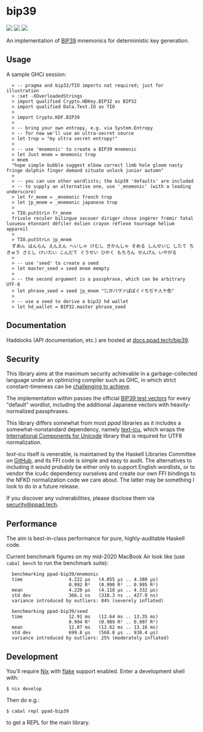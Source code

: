 # bip39

[![](https://img.shields.io/hackage/v/ppad-bip39?color=blue)](https://hackage.haskell.org/package/ppad-bip39)
![](https://img.shields.io/badge/license-MIT-brightgreen)
[![](https://img.shields.io/badge/haddock-bip39-lightblue)](https://docs.ppad.tech/bip39)

An implementation of [BIP39](https://github.com/bitcoin/bips/blob/master/bip-0032.mediawiki) mnemonics for deterministic key generation.

## Usage

A sample GHCi session:

```
  > -- pragma and bip32/TIO imports not required; just for illustration
  > :set -XOverloadedStrings
  > import qualified Crypto.HDKey.BIP32 as BIP32
  > import qualified Data.Text.IO as TIO
  >
  > import Crypto.KDF.BIP39
  >
  > -- bring your own entropy, e.g. via System.Entropy
  > -- for now we'll use an ultra-secret source
  > let trop = "my ultra secret entropy!"
  >
  > -- use 'mnemonic' to create a BIP39 mnemonic
  > let Just mnem = mnemonic trop
  > mnem
  "hope simple bubble suggest elbow correct limb hole gloom nasty fringe dolphin finger demand situate unlock junior autumn"
  >
  > -- you can use other wordlists; the bip39 'defaults' are included
  > -- to supply an alternative one, use '_mnemonic' (with a leading underscore)
  > let fr_mnem = _mnemonic french trop
  > let jp_mnem = _mnemonic japanese trop
  >
  > TIO.putStrLn fr_mnem
  frivole reculer bilingue secouer diriger chose ingérer frémir fatal luxueux étonnant défiler éolien crayon réflexe tournage hélium appareil
  >
  > TIO.putStrLn jp_mnem
  ずあん はんらん えんえん へいしゃ けむし きかんしゃ そめる しんせいじ したて ちきゅう さとし けいたい こんだて ぐうせい ひかく もちろん せんげん いやがる
  >
  > -- use 'seed' to create a seed
  > let master_seed = seed mnem mempty
  >
  > -- the second argument is a passphrase, which can be arbitrary UTF-8
  > let phrase_seed = seed jp_mnem "㍍ガバヴァぱばぐゞちぢ十人十色"
  >
  > -- use a seed to derive a bip32 hd wallet
  > let hd_wallet = BIP32.master phrase_seed
```

## Documentation

Haddocks (API documentation, etc.) are hosted at
[docs.ppad.tech/bip39](https://docs.ppad.tech/bip39).

## Security

This library aims at the maximum security achievable in a
garbage-collected language under an optimizing compiler such as GHC, in
which strict constant-timeness can be [challenging to achieve][const].

The implementation within passes the official [BIP39 test
vectors](https://github.com/bitcoin/bips/blob/master/bip-0039.mediawiki#test-vectors)
for every "default" wordlist, including the additional
Japanese vectors with heavily-normalized passphrases.

This library differs somewhat from most *ppad* libraries
as it includes a somewhat-nonstandard dependency, namely
[text-icu](https://hackage.haskell.org/package/text-icu), which wraps
the [International Components for Unicode](https://icu.unicode.org/)
library that is required for UTF8 normalization.

*text-icu* itself is venerable, is maintained by the Haskell Libraries
Committee on [GitHub](https://github.com/haskell/text-icu), and its FFI
code is simple and easy to audit. The alternatives to including it would
probably be either only to support English wordlists, or to vendor the
icu4c dependency ourselves and create our own FFI bindings to the NFKD
normalization code we care about. The latter may be something I look to
do in a future release.

If you discover any vulnerabilities, please disclose them via
security@ppad.tech.

## Performance

The aim is best-in-class performance for pure, highly-auditable Haskell
code.

Current benchmark figures on my mid-2020 MacBook Air look like (use
`cabal bench` to run the benchmark suite):

```
  benchmarking ppad-bip39/mnemonic
  time                 4.222 μs   (4.055 μs .. 4.380 μs)
                       0.992 R²   (0.990 R² .. 0.995 R²)
  mean                 4.220 μs   (4.118 μs .. 4.332 μs)
  std dev              366.1 ns   (318.3 ns .. 427.9 ns)
  variance introduced by outliers: 84% (severely inflated)

  benchmarking ppad-bip39/seed
  time                 12.91 ms   (12.64 ms .. 13.35 ms)
                       0.994 R²   (0.989 R² .. 0.997 R²)
  mean                 12.87 ms   (12.62 ms .. 13.16 ms)
  std dev              699.8 μs   (568.8 μs .. 938.4 μs)
  variance introduced by outliers: 25% (moderately inflated)
```

## Development

You'll require [Nix][nixos] with [flake][flake] support enabled. Enter a
development shell with:

```
$ nix develop
```

Then do e.g.:

```
$ cabal repl ppad-bip39
```

to get a REPL for the main library.

[nixos]: https://nixos.org/
[flake]: https://nixos.org/manual/nix/unstable/command-ref/new-cli/nix3-flake.html
[const]: https://www.chosenplaintext.ca/articles/beginners-guide-constant-time-cryptography.html
[secp]: https://git.ppad.tech/secp256k1
